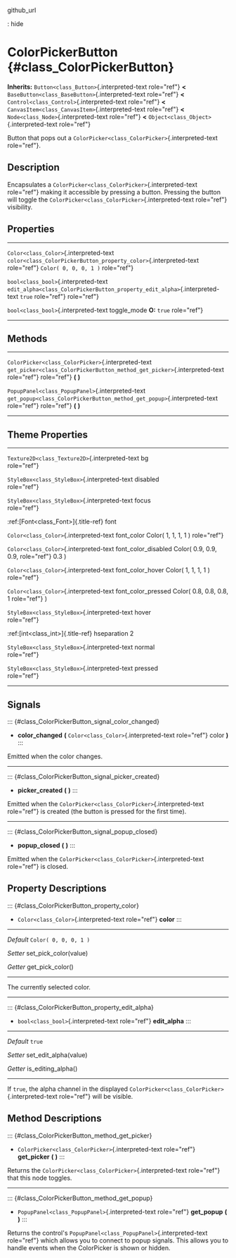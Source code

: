 github\_url

:   hide

ColorPickerButton {#class_ColorPickerButton}
=================

**Inherits:** `Button<class_Button>`{.interpreted-text role="ref"}
**\<** `BaseButton<class_BaseButton>`{.interpreted-text role="ref"}
**\<** `Control<class_Control>`{.interpreted-text role="ref"} **\<**
`CanvasItem<class_CanvasItem>`{.interpreted-text role="ref"} **\<**
`Node<class_Node>`{.interpreted-text role="ref"} **\<**
`Object<class_Object>`{.interpreted-text role="ref"}

Button that pops out a
`ColorPicker<class_ColorPicker>`{.interpreted-text role="ref"}.

Description
-----------

Encapsulates a `ColorPicker<class_ColorPicker>`{.interpreted-text
role="ref"} making it accessible by pressing a button. Pressing the
button will toggle the
`ColorPicker<class_ColorPicker>`{.interpreted-text role="ref"}
visibility.

Properties
----------

  ---------------------------------------- ----------------------------------------------------------------------------- -----------------------
  `Color<class_Color>`{.interpreted-text   `color<class_ColorPickerButton_property_color>`{.interpreted-text role="ref"} `Color( 0, 0, 0, 1 )`
  role="ref"}                                                                                                            

  `bool<class_bool>`{.interpreted-text     `edit_alpha<class_ColorPickerButton_property_edit_alpha>`{.interpreted-text   `true`
  role="ref"}                              role="ref"}                                                                   

  `bool<class_bool>`{.interpreted-text     toggle\_mode                                                                  **O:** `true`
  role="ref"}                                                                                                            
  ---------------------------------------- ----------------------------------------------------------------------------- -----------------------

Methods
-------

  ---------------------------------------------------- ---------------------------------------------------------------------------
  `ColorPicker<class_ColorPicker>`{.interpreted-text   `get_picker<class_ColorPickerButton_method_get_picker>`{.interpreted-text
  role="ref"}                                          role="ref"} **(** **)**

  `PopupPanel<class_PopupPanel>`{.interpreted-text     `get_popup<class_ColorPickerButton_method_get_popup>`{.interpreted-text
  role="ref"}                                          role="ref"} **(** **)**
  ---------------------------------------------------- ---------------------------------------------------------------------------

Theme Properties
----------------

  ------------------------------------------------ ----------------------- ------------------------
  `Texture2D<class_Texture2D>`{.interpreted-text   bg                      
  role="ref"}                                                              

  `StyleBox<class_StyleBox>`{.interpreted-text     disabled                
  role="ref"}                                                              

  `StyleBox<class_StyleBox>`{.interpreted-text     focus                   
  role="ref"}                                                              

  :ref:[Font\<class\_Font\>]{.title-ref}           font                    

  `Color<class_Color>`{.interpreted-text           font\_color             Color( 1, 1, 1, 1 )
  role="ref"}                                                              

  `Color<class_Color>`{.interpreted-text           font\_color\_disabled   Color( 0.9, 0.9, 0.9,
  role="ref"}                                                              0.3 )

  `Color<class_Color>`{.interpreted-text           font\_color\_hover      Color( 1, 1, 1, 1 )
  role="ref"}                                                              

  `Color<class_Color>`{.interpreted-text           font\_color\_pressed    Color( 0.8, 0.8, 0.8, 1
  role="ref"}                                                              )

  `StyleBox<class_StyleBox>`{.interpreted-text     hover                   
  role="ref"}                                                              

  :ref:[int\<class\_int\>]{.title-ref}             hseparation             2

  `StyleBox<class_StyleBox>`{.interpreted-text     normal                  
  role="ref"}                                                              

  `StyleBox<class_StyleBox>`{.interpreted-text     pressed                 
  role="ref"}                                                              
  ------------------------------------------------ ----------------------- ------------------------

Signals
-------

::: {#class_ColorPickerButton_signal_color_changed}
-   **color\_changed** **(** `Color<class_Color>`{.interpreted-text
    role="ref"} color **)**
:::

Emitted when the color changes.

------------------------------------------------------------------------

::: {#class_ColorPickerButton_signal_picker_created}
-   **picker\_created** **(** **)**
:::

Emitted when the `ColorPicker<class_ColorPicker>`{.interpreted-text
role="ref"} is created (the button is pressed for the first time).

------------------------------------------------------------------------

::: {#class_ColorPickerButton_signal_popup_closed}
-   **popup\_closed** **(** **)**
:::

Emitted when the `ColorPicker<class_ColorPicker>`{.interpreted-text
role="ref"} is closed.

Property Descriptions
---------------------

::: {#class_ColorPickerButton_property_color}
-   `Color<class_Color>`{.interpreted-text role="ref"} **color**
:::

  ----------- -------------------------
  *Default*   `Color( 0, 0, 0, 1 )`

  *Setter*    set\_pick\_color(value)

  *Getter*    get\_pick\_color()
  ----------- -------------------------

The currently selected color.

------------------------------------------------------------------------

::: {#class_ColorPickerButton_property_edit_alpha}
-   `bool<class_bool>`{.interpreted-text role="ref"} **edit\_alpha**
:::

  ----------- -------------------------
  *Default*   `true`

  *Setter*    set\_edit\_alpha(value)

  *Getter*    is\_editing\_alpha()
  ----------- -------------------------

If `true`, the alpha channel in the displayed
`ColorPicker<class_ColorPicker>`{.interpreted-text role="ref"} will be
visible.

Method Descriptions
-------------------

::: {#class_ColorPickerButton_method_get_picker}
-   `ColorPicker<class_ColorPicker>`{.interpreted-text role="ref"}
    **get\_picker** **(** **)**
:::

Returns the `ColorPicker<class_ColorPicker>`{.interpreted-text
role="ref"} that this node toggles.

------------------------------------------------------------------------

::: {#class_ColorPickerButton_method_get_popup}
-   `PopupPanel<class_PopupPanel>`{.interpreted-text role="ref"}
    **get\_popup** **(** **)**
:::

Returns the control\'s `PopupPanel<class_PopupPanel>`{.interpreted-text
role="ref"} which allows you to connect to popup signals. This allows
you to handle events when the ColorPicker is shown or hidden.
